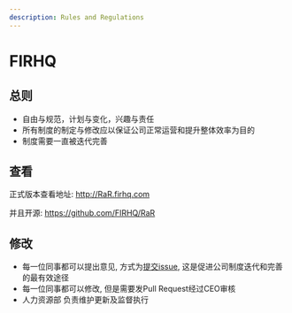 ```yaml
---
description: Rules and Regulations
---
```


# FIRHQ

## 总则

* 自由与规范，计划与变化，兴趣与责任
* 所有制度的制定与修改应以保证公司正常运营和提升整体效率为目的
* 制度需要一直被迭代完善



## 查看

正式版本查看地址: http://RaR.firhq.com

并且开源:  https://github.com/FIRHQ/RaR

## 修改

* 每一位同事都可以提出意见, 方式为[提交issue](https://github.com/FIRHQ/RaR/issues/new), 这是促进公司制度迭代和完善的最有效途径
* 每一位同事都可以修改, 但是需要发Pull Request经过CEO审核
* 人力资源部 负责维护更新及监督执行
